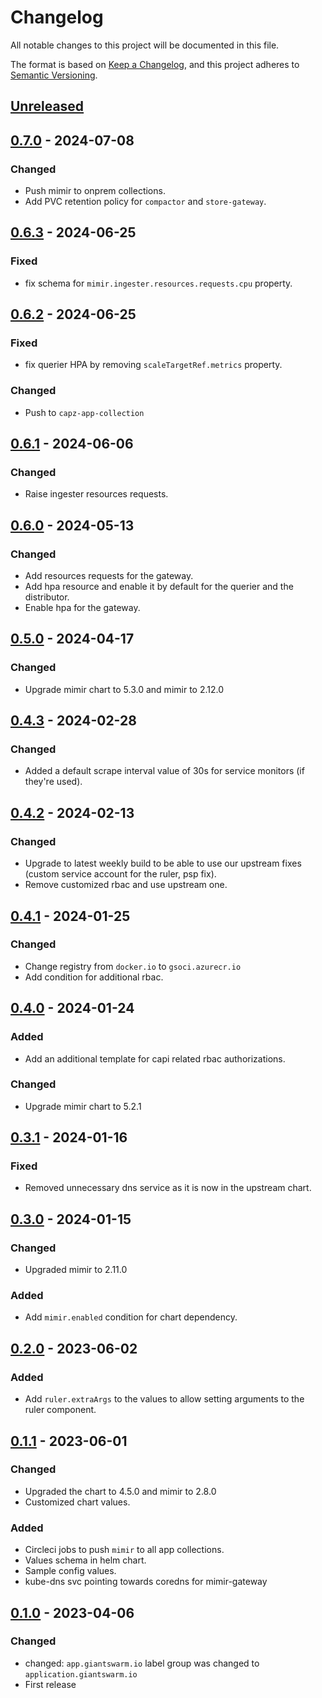 # Changelog

All notable changes to this project will be documented in this file.

The format is based on [Keep a Changelog](https://keepachangelog.com/en/1.0.0/),
and this project adheres to [Semantic Versioning](https://semver.org/spec/v2.0.0.html).

## [Unreleased]

## [0.7.0] - 2024-07-08

### Changed

- Push mimir to onprem collections.
- Add PVC retention policy for `compactor` and `store-gateway`.

## [0.6.3] - 2024-06-25

### Fixed

- fix schema for `mimir.ingester.resources.requests.cpu` property.

## [0.6.2] - 2024-06-25

### Fixed

- fix querier HPA by removing `scaleTargetRef.metrics` property.

### Changed

- Push to `capz-app-collection`

## [0.6.1] - 2024-06-06

### Changed

- Raise ingester resources requests.

## [0.6.0] - 2024-05-13

### Changed

- Add resources requests for the gateway.
- Add hpa resource and enable it by default for the querier and the distributor.
- Enable hpa for the gateway.

## [0.5.0] - 2024-04-17

### Changed

- Upgrade mimir chart to 5.3.0 and mimir to 2.12.0

## [0.4.3] - 2024-02-28

### Changed

- Added a default scrape interval value of 30s for service monitors (if they're used).

## [0.4.2] - 2024-02-13

### Changed

- Upgrade to latest weekly build to be able to use our upstream fixes (custom service account for the ruler, psp fix).
- Remove customized rbac and use upstream one.

## [0.4.1] - 2024-01-25

### Changed

- Change registry from `docker.io` to `gsoci.azurecr.io`
- Add condition for additional rbac.

## [0.4.0] - 2024-01-24

### Added

- Add an additional template for capi related rbac authorizations.

### Changed

- Upgrade mimir chart to 5.2.1

## [0.3.1] - 2024-01-16

### Fixed

- Removed unnecessary dns service as it is now in the upstream chart.

## [0.3.0] - 2024-01-15

### Changed

- Upgraded mimir to 2.11.0

### Added

- Add `mimir.enabled` condition for chart dependency.

## [0.2.0] - 2023-06-02

### Added

- Add `ruler.extraArgs` to the values to allow setting arguments to the ruler component.

## [0.1.1] - 2023-06-01

### Changed

- Upgraded the chart to 4.5.0 and mimir to 2.8.0
- Customized chart values.

### Added

- Circleci jobs to push `mimir` to all app collections.
- Values schema in helm chart.
- Sample config values.
- kube-dns svc pointing towards coredns for mimir-gateway

## [0.1.0] - 2023-04-06

### Changed

- changed: `app.giantswarm.io` label group was changed to `application.giantswarm.io`
- First release

[Unreleased]: https://github.com/giantswarm/mimir-app/compare/v0.7.0...HEAD
[0.7.0]: https://github.com/giantswarm/mimir-app/compare/v0.6.3...v0.7.0
[0.6.3]: https://github.com/giantswarm/mimir-app/compare/v0.6.2...v0.6.3
[0.6.2]: https://github.com/giantswarm/mimir-app/compare/v0.6.1...v0.6.2
[0.6.1]: https://github.com/giantswarm/mimir-app/compare/v0.6.0...v0.6.1
[0.6.0]: https://github.com/giantswarm/mimir-app/compare/v0.5.0...v0.6.0
[0.5.0]: https://github.com/giantswarm/mimir-app/compare/v0.4.3...v0.5.0
[0.4.3]: https://github.com/giantswarm/mimir-app/compare/v0.4.2...v0.4.3
[0.4.2]: https://github.com/giantswarm/mimir-app/compare/v0.4.1...v0.4.2
[0.4.1]: https://github.com/giantswarm/mimir-app/compare/v0.4.0...v0.4.1
[0.4.0]: https://github.com/giantswarm/mimir-app/compare/v0.3.1...v0.4.0
[0.3.1]: https://github.com/giantswarm/mimir-app/compare/v0.3.0...v0.3.1
[0.3.0]: https://github.com/giantswarm/mimir-app/compare/v0.2.0...v0.3.0
[0.2.0]: https://github.com/giantswarm/mimir-app/compare/v0.1.1...v0.2.0
[0.1.1]: https://github.com/giantswarm/mimir-app/compare/v0.1.0...v0.1.1
[0.1.0]: https://github.com/giantswarm/mimir-app/releases/tag/v0.1.0
